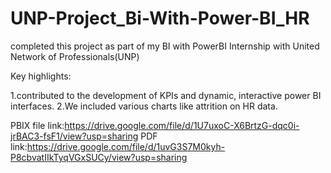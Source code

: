# UNP-Project_Bi-With-Power-BI_HR

completed this project as part of my BI with PowerBI Internship with United Network of Professionals(UNP)

Key highlights:

1.contributed to the development of KPIs and dynamic, interactive power BI interfaces.
2.We included various charts like attrition on HR data.

PBIX file link:https://drive.google.com/file/d/1U7uxoC-X6BrtzG-dqc0i-jrBAC3-fsF1/view?usp=sharing
PDF link:https://drive.google.com/file/d/1uvG3S7M0kyh-P8cbvatIIkTyqVGxSUCy/view?usp=sharing
